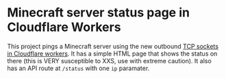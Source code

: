 # Minecraft server status page in Cloudflare Workers

This project pings a Minecraft server using the new outbound [TCP sockets in Cloudflare workers](https://blog.cloudflare.com/not-yet-there). It has a simple HTML page that shows the status on there (this is VERY susceptible to XXS, use with extreme caution). It also has an API route at `/status` with one `ip` paramater.

